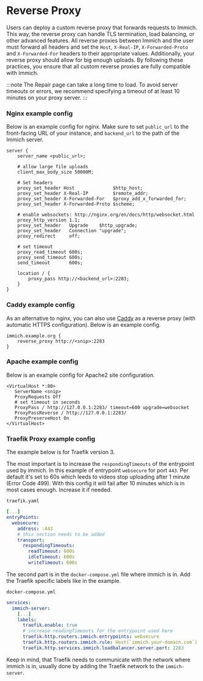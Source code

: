 # Reverse Proxy

Users can deploy a custom reverse proxy that forwards requests to Immich. This way, the reverse proxy can handle TLS termination, load balancing, or other advanced features. All reverse proxies between Immich and the user must forward all headers and set the `Host`, `X-Real-IP`, `X-Forwarded-Proto` and `X-Forwarded-For` headers to their appropriate values. Additionally, your reverse proxy should allow for big enough uploads. By following these practices, you ensure that all custom reverse proxies are fully compatible with Immich.

:::note
The Repair page can take a long time to load. To avoid server timeouts or errors, we recommend specifying a timeout of at least 10 minutes on your proxy server.
:::

### Nginx example config

Below is an example config for nginx. Make sure to set `public_url` to the front-facing URL of your instance, and `backend_url` to the path of the Immich server.

```nginx
server {
    server_name <public_url>;

    # allow large file uploads
    client_max_body_size 50000M;

    # Set headers
    proxy_set_header Host              $http_host;
    proxy_set_header X-Real-IP         $remote_addr;
    proxy_set_header X-Forwarded-For   $proxy_add_x_forwarded_for;
    proxy_set_header X-Forwarded-Proto $scheme;

    # enable websockets: http://nginx.org/en/docs/http/websocket.html
    proxy_http_version 1.1;
    proxy_set_header   Upgrade    $http_upgrade;
    proxy_set_header   Connection "upgrade";
    proxy_redirect     off;

    # set timeout
    proxy_read_timeout 600s;
    proxy_send_timeout 600s;
    send_timeout       600s;

    location / {
        proxy_pass http://<backend_url>:2283;
    }
}
```

### Caddy example config

As an alternative to nginx, you can also use [Caddy](https://caddyserver.com/) as a reverse proxy (with automatic HTTPS configuration). Below is an example config.

```
immich.example.org {
    reverse_proxy http://<snip>:2283
}
```

### Apache example config

Below is an example config for Apache2 site configuration.

```ApacheConf
<VirtualHost *:80>
   ServerName <snip>
   ProxyRequests Off
   # set timeout in seconds
   ProxyPass / http://127.0.0.1:2283/ timeout=600 upgrade=websocket
   ProxyPassReverse / http://127.0.0.1:2283/
   ProxyPreserveHost On
</VirtualHost>
```

### Traefik Proxy example config

The example below is for Traefik version 3.

The most important is to increase the `respondingTimeouts` of the entrypoint used by immich. In this example of entrypoint `websecure` for port `443`. Per default it's set to 60s which leeds to videos stop uploading after 1 minute (Error Code 499). With this config it will fail after 10 minutes which is in most cases enough. Increase it if needed.

`traefik.yaml`

```yaml
[...]
entryPoints:
  websecure:
    address: :443
    # this section needs to be added
    transport:
      respondingTimeouts:
        readTimeout: 600s
        idleTimeout: 600s
        writeTimeout: 600s
```

The second part is in the `docker-compose.yml` file where immich is in. Add the Traefik specific labels like in the example.

`docker-compose.yml`

```yaml
services:
  immich-server:
    [...]
    labels:
      traefik.enable: true
      # increase readingTimeouts for the entrypoint used here
      traefik.http.routers.immich.entrypoints: websecure
      traefik.http.routers.immich.rule: Host(`immich.your-domain.com`)
      traefik.http.services.immich.loadbalancer.server.port: 2283
```

Keep in mind, that Traefik needs to communicate with the network where immich is in, usually done
by adding the Traefik network to the `immich-server`.
